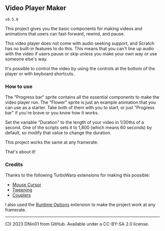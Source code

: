 ## Video Player Maker

`v0.5.0`

This project gives you the basic components for making videos and animations that users can fast-forward, rewind, and pause.

This video player does not come with audio seeking support, and Scratch has no built-in features to do this. This means that you can't line up audio with the video if users pause or skip unless you make your own way or use someone else's way.

It's possible to control the video by using the controls at the bottom of the player or with keyboard shortcuts.

### How to use

The "Progress bar" sprite contains all the essential components to make the video player run. The "Flower" sprite is just an example animation that you can use as a starter. Take both of them with you to start, or just "Progress bar" if you're brave or you know how it works.

Set the variable "Duration" to the length of your video in 1/30ths of a second. One of the scripts sets it to 1,800 (which means 60 seconds) by default, so modify that value to change the duration.

This project works the same at any framerate.

That's about it!

### Credits

Thanks to the following TurboWarp extensions for making this possible:
- [Mouse Cursor](https://extensions.turbowarp.org/cursor.js)
- [Tweening](https://extensions.turbowarp.org/JeremyGamer13/tween.js)
- [Couplers](https://extensions.turbowarp.org/true-fantom/couplers.js)

I also used the [Runtime Options](https://extensions.turbowarp.org/runtime-options.js) extension to make the project work at any framerate.

---

(Ͻ) 2023 DNin01 from GitHub. Available under a CC-BY-SA 2.0 license.
